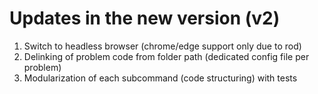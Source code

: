 # Updates in the new version (v2)
1. Switch to headless browser (chrome/edge support only due to rod)
2. Delinking of problem code from folder path (dedicated config file per problem)
3. Modularization of each subcommand (code structuring) with tests

